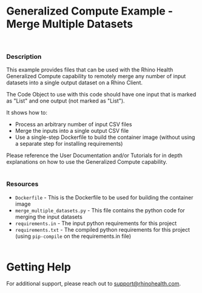 # Generalized Compute Example - Merge Multiple Datasets
<br/>

### **Description**

This example provides files that can be used with the Rhino Health Generalized Compute capability to remotely merge any number of input datasets into a single output dataset on a Rhino Client.

The Code Object to use with this code should have one input that is marked as "List" and one output (not marked as "List").

It shows how to:
* Process an arbitrary number of input CSV files
* Merge the inputs into a single output CSV file
* Use a single-step Dockerfile to build the container image (without using a separate step for installing requirements)

Please reference the User Documentation and/or Tutorials for in depth explanations on how to use the Generalized Compute capability.
<br/><br/>

### **Resources**
- `Dockerfile` - This is the Dockerfile to be used for building the container image
- `merge_multiple_datasets.py` - This file contains the python code for merging the input datasets
- `requirements.in` - The input python requirements for this project
- `requirements.txt` - The compiled python requirements for this project (using `pip-compile` on the requirements.in file)
<br><br>

# Getting Help
For additional support, please reach out to [support@rhinohealth.com](mailto:support@rhinohealth.com).
